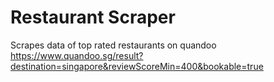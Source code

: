 # Restaurant Scraper
Scrapes data of top rated restaurants on quandoo
https://www.quandoo.sg/result?destination=singapore&reviewScoreMin=400&bookable=true

